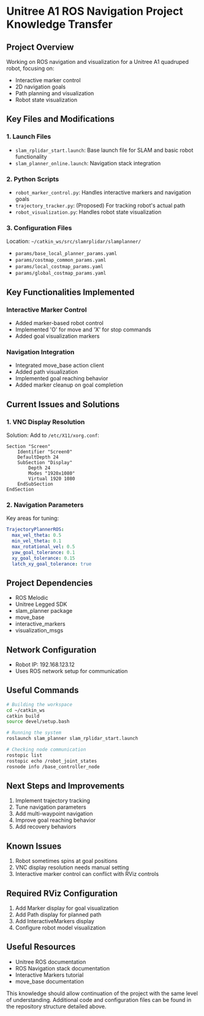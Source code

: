 # Unitree A1 ROS Navigation Project Knowledge Transfer

## Project Overview
Working on ROS navigation and visualization for a Unitree A1 quadruped robot, focusing on:
- Interactive marker control
- 2D navigation goals
- Path planning and visualization
- Robot state visualization

## Key Files and Modifications

### 1. Launch Files
- `slam_rplidar_start.launch`: Base launch file for SLAM and basic robot functionality
- `slam_planner_online.launch`: Navigation stack integration

### 2. Python Scripts
- `robot_marker_control.py`: Handles interactive markers and navigation goals
- `trajectory_tracker.py`: (Proposed) For tracking robot's actual path
- `robot_visualization.py`: Handles robot state visualization

### 3. Configuration Files
Location: `~/catkin_ws/src/slamrplidar/slamplanner/`
- `params/base_local_planner_params.yaml`
- `params/costmap_common_params.yaml`
- `params/local_costmap_params.yaml`
- `params/global_costmap_params.yaml`

## Key Functionalities Implemented

### Interactive Marker Control
- Added marker-based robot control
- Implemented 'O' for move and 'X' for stop commands
- Added goal visualization markers

### Navigation Integration
- Integrated move_base action client
- Added path visualization
- Implemented goal reaching behavior
- Added marker cleanup on goal completion

## Current Issues and Solutions

### 1. VNC Display Resolution
Solution: Add to `/etc/X11/xorg.conf`:
```
Section "Screen"
    Identifier "Screen0"
    DefaultDepth 24
    SubSection "Display"
        Depth 24
        Modes "1920x1080"
        Virtual 1920 1080
    EndSubSection
EndSection
```

### 2. Navigation Parameters
Key areas for tuning:
```yaml
TrajectoryPlannerROS:
  max_vel_theta: 0.5
  min_vel_theta: 0.1
  max_rotational_vel: 0.5
  yaw_goal_tolerance: 0.1
  xy_goal_tolerance: 0.15
  latch_xy_goal_tolerance: true
```

## Project Dependencies
- ROS Melodic
- Unitree Legged SDK
- slam_planner package
- move_base
- interactive_markers
- visualization_msgs

## Network Configuration
- Robot IP: 192.168.123.12
- Uses ROS network setup for communication

## Useful Commands
```bash
# Building the workspace
cd ~/catkin_ws
catkin build
source devel/setup.bash

# Running the system
roslaunch slam_planner slam_rplidar_start.launch

# Checking node communication
rostopic list
rostopic echo /robot_joint_states
rosnode info /base_controller_node
```

## Next Steps and Improvements
1. Implement trajectory tracking
2. Tune navigation parameters
3. Add multi-waypoint navigation
4. Improve goal reaching behavior
5. Add recovery behaviors

## Known Issues
1. Robot sometimes spins at goal positions
2. VNC display resolution needs manual setting
3. Interactive marker control can conflict with RViz controls

## Required RViz Configuration
1. Add Marker display for goal visualization
2. Add Path display for planned path
3. Add InteractiveMarkers display
4. Configure robot model visualization

## Useful Resources
- Unitree ROS documentation
- ROS Navigation stack documentation
- Interactive Markers tutorial
- move_base documentation

This knowledge should allow continuation of the project with the same level of understanding. Additional code and configuration files can be found in the repository structure detailed above.
